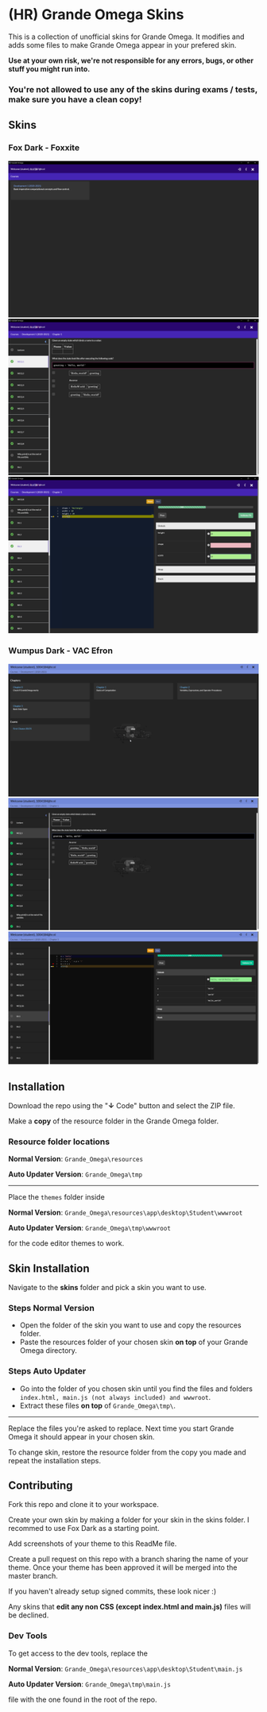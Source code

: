 <!-- @format -->

# (HR) Grande Omega Skins

This is a collection of unofficial skins for Grande Omega. It modifies and adds some files to make Grande Omega appear in your prefered skin.

**Use at your own risk, we're not responsible for any errors, bugs, or other stuff you might run into.**

### You're not allowed to use any of the skins during exams / tests, make sure you have a clean copy!

## Skins

### Fox Dark - Foxxite

![](skins/fox-dark/screenshots/1.png)
![](skins/fox-dark/screenshots/2.png)
![](skins/fox-dark/screenshots/3.png)

### Wumpus Dark - VAC Efron

![](skins/wumpus-dark/screenshots/1.gif)
![](skins/wumpus-dark/screenshots/2.png)
![](skins/wumpus-dark/screenshots/3.png)

## Installation

Download the repo using the "**↓** Code" button and select the ZIP file.

Make a **copy** of the resource folder in the Grande Omega folder.

### Resource folder locations

**Normal Version**: `Grande_Omega\resources`

**Auto Updater Version**: `Grande_Omega\tmp`

---

Place the `themes` folder inside

**Normal Version**: `Grande_Omega\resources\app\desktop\Student\wwwroot`

**Auto Updater Version**: `Grande_Omega\tmp\wwwroot`

for the code editor themes to work.

## Skin Installation

Navigate to the **skins** folder and pick a skin you want to use.

### Steps Normal Version

- Open the folder of the skin you want to use and copy the resources folder.
- Paste the resources folder of your chosen skin **on top** of your Grande Omega directory.

### Steps Auto Updater

- Go into the folder of you chosen skin until you find the files and folders `index.html, main.js (not always included) and wwwroot`.
- Extract these files **on top** of `Grande_Omega\tmp\`.

---

Replace the files you're asked to replace.
Next time you start Grande Omega it should appear in your chosen skin.

To change skin, restore the resource folder from the copy you made and repeat the installation steps.

## Contributing

Fork this repo and clone it to your workspace.

Create your own skin by making a folder for your skin in the skins folder.
I recommed to use Fox Dark as a starting point.

Add screenshots of your theme to this ReadMe file.

Create a pull request on this repo with a branch sharing the name of your theme.
Once your theme has been approved it will be merged into the master branch.

If you haven't already setup signed commits, these look nicer :)

Any skins that **edit any non CSS (except index.html and main.js)** files will be declined.

### Dev Tools

To get access to the dev tools, replace the

**Normal Version**: `Grande_Omega\resources\app\desktop\Student\main.js`

**Auto Updater Version**: `Grande_Omega\tmp\main.js`

file with the one found in the root of the repo.
